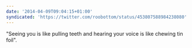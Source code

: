 ```yaml
---
date: '2014-04-09T09:04:15+01:00'
syndicated: 'https://twitter.com/roobottom/status/453807588984238080'
---
```

"Seeing you is like pulling teeth and hearing your voice is like chewing tin foil".
